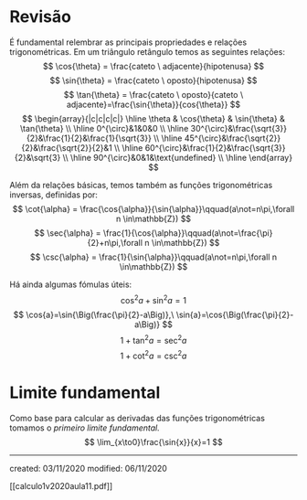 # Revisão
É fundamental relembrar as principais propriedades e relações trigonométricas. Em um triângulo retângulo temos as seguintes relações:
$$
\cos{\theta} = \frac{cateto \ adjacente}{hipotenusa}
$$
$$
\sin{\theta} = \frac{cateto \ oposto}{hipotenusa}
$$
$$
\tan{\theta} = \frac{cateto \ oposto}{cateto \ adjacente}=\frac{\sin{\theta}}{cos{\theta}}
$$
$$
\begin{array}{|c|c|c|c|}
\hline
\theta & \cos{\theta} & \sin{\theta} & \tan{\theta} \\ \hline
0^{\circ}&1&0&0 \\
\hline
30^{\circ}&\frac{\sqrt{3}}{2}&\frac{1}{2}&\frac{1}{\sqrt{3}} \\
\hline
45^{\circ}&\frac{\sqrt{2}}{2}&\frac{\sqrt{2}}{2}&1 \\
\hline
60^{\circ}&\frac{1}{2}&\frac{\sqrt{3}}{2}&\sqrt{3} \\
\hline
90^{\circ}&0&1&\text{undefined} \\
\hline
\end{array}
$$

Além da relações básicas, temos também as funções trigonométricas inversas, definidas por:
$$
\cot{\alpha} = \frac{\cos{\alpha}}{\sin{\alpha}}\qquad(a\not=n\pi,\forall n \in\mathbb{Z})
$$
$$
\sec{\alpha} = \frac{1}{\cos{\alpha}}\qquad(a\not=\frac{\pi}{2}+n\pi,\forall n \in\mathbb{Z})
$$
$$
\csc{\alpha} = \frac{1}{\sin{\alpha}}\qquad(a\not=n\pi,\forall n \in\mathbb{Z})
$$

Há ainda algumas fómulas úteis:
$$
\cos^2{a} + \sin^2{a} = 1
$$
$$
\cos{a}=\sin{\Big(\frac{\pi}{2}-a\Big)},\ \sin{a}=\cos{\Big(\frac{\pi}{2}-a\Big)}
$$
$$
1+\tan^2{a}=\sec^2{a}
$$
$$
1+\cot^2{a}=\csc^2{a}
$$

# Limite fundamental
Como base para calcular as derivadas das funções trigonométricas tomamos o *primeiro limite fundamental.*
$$
\lim_{x\to0}\frac{\sin{x}}{x}=1
$$

---

created: 03/11/2020
modified: 06/11/2020

[[calculo1v2020aula11.pdf]]